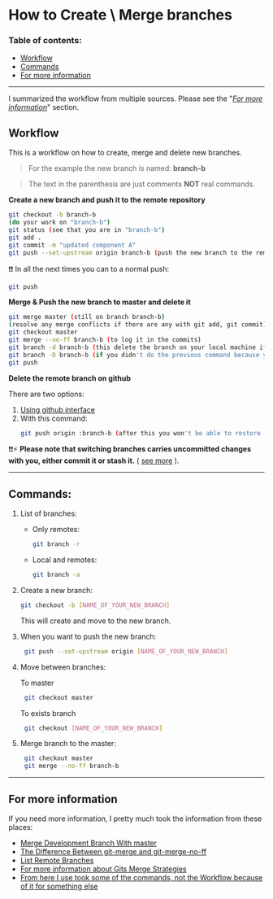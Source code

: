 # How to Create \ Merge branches

### Table of contents:

*  [Workflow](#workflow)
*  [Commands](#commands)
*  [For more information](#for-more-information)

---

I summarized the workflow from multiple sources. Please see the "_[For more information](#for-more-information)_" section.

## Workflow

This is a workflow on how to create, merge and delete new branches.

> For the example the new branch is named: **branch-b**

> The text in the parenthesis are just comments **NOT** real commands.

**Create a new branch and push it to the remote repository**

```bash
git checkout -b branch-b
(do your work on "branch-b")
git status (see that you are in "branch-b")
git add .
git commit -m "updated component A"
git push --set-upstream origin branch-b (push the new branch to the remote repository, if needed)
```

❗❗ In all the next times you can to a normal push:

```bash
git push
```

**Merge & Push the new branch to master and delete it**

```bash
git merge master (still on branch branch-b)
(resolve any merge conflicts if there are any with git add, git commit)
git checkout master
git merge --no-ff branch-b (to log it in the commits)
git branch -d branch-b (this delete the branch on your local machine if you pushed the resolved merge conflicts or there was none)
git branch -D branch-b (if you didn't do the previous command because you didn't need to push the resolved merge conflicts, use this to force delete the branch)
git push
```

**Delete the remote branch on github**

There are two options:

1. [Using github interface](https://help.github.com/articles/deleting-and-restoring-branches-in-a-pull-request/)
2. With this command:
   ```bash
   git push origin :branch-b (after this you won't be able to restore the branch using github interface)
   ```

❗❗⚡ **Please note that switching branches carries uncommitted changes with you, either commit it or stash it.** ( [see more](https://stackoverflow.com/questions/5531362/why-git-keeps-showing-my-changes-when-i-switch-branches-modified-added-deleted) ).

---

## Commands:

1. List of branches:

   *  Only remotes:
      ```bash
      git branch -r
      ```
   *  Local and remotes:
      ```bash
      git branch -a
      ```

2. Create a new branch:

   ```bash
   git checkout -b [NAME_OF_YOUR_NEW_BRANCH]
   ```

   This will create and move to the new branch.

3. When you want to push the new branch:

   ```bash
    git push --set-upstream origin [NAME_OF_YOUR_NEW_BRANCH]
   ```

4. Move between branches:

   To master

   ```bash
    git checkout master
   ```

   To exists branch

   ```bash
    git checkout [NAME_OF_YOUR_NEW_BRANCH]
   ```

5. Merge branch to the master:
   ```bash
    git checkout master
    git merge --no-ff branch-b
   ```

---

## For more information

If you need more information, I pretty much took the information from these places:

*  [Merge Development Branch With master](https://stackoverflow.com/questions/14168677/merge-development-branch-with-master)
*  [The Difference Between git-merge and git-merge-no-ff](https://stackoverflow.com/questions/9069061/what-is-the-difference-between-git-merge-and-git-merge-no-ff)
*  [List Remote Branches](http://gitready.com/intermediate/2009/02/13/list-remote-branches.html)
*  [For more information about Gits Merge Strategies](https://stackoverflow.com/questions/14243397/what-are-gits-merge-strategies)
*  [From here I use took some of the commands, not the Workflow because of it for something else](https://github.com/Kunena/Kunena-Forum/wiki/Create-a-new-branch-with-git-and-manage-branches)
